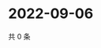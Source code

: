# 2022-09-06

共 0 条

<!-- BEGIN WEIBO -->
<!-- 最后更新时间 Tue Sep 06 2022 12:23:17 GMT+0800 (China Standard Time) -->

<!-- END WEIBO -->
